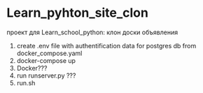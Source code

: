 # Learn_pyhton_site_clon
проект для Learn_school_python: клон доски объявления

1. create .env file with authentification data for postgres db from docker_compose.yaml
2. docker-compose up
3. Docker???
3. run runserver.py ???
4. run.sh
